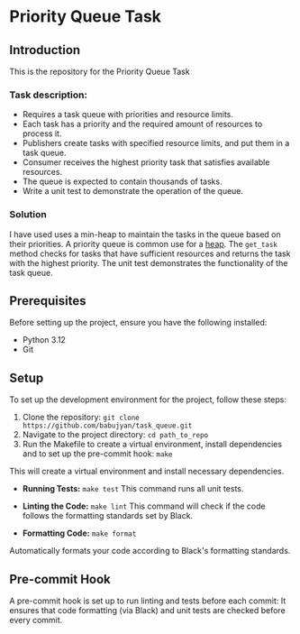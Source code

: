 # Priority Queue Task

## Introduction
This is the repository for the Priority Queue Task

### Task description:
* Requires a task queue with priorities and resource limits.
* Each task has a priority and the required amount of resources to process it.
* Publishers create tasks with specified resource limits, and put them in a task queue.
* Consumer receives the highest priority task that satisfies available resources.
* The queue is expected to contain thousands of tasks.
* Write a unit test to demonstrate the operation of the queue.

### Solution 
I have used uses a min-heap to maintain the tasks in the queue based on their priorities. A priority queue is common use for a 
[heap](https://docs.python.org/3/library/heapq.html). The `get_task` method checks for tasks that have sufficient resources and returns the task with the highest priority. The unit test demonstrates the functionality of the task queue. 

## Prerequisites
Before setting up the project, ensure you have the following installed:
- Python 3.12
- Git

## Setup
To set up the development environment for the project, follow these steps:

1. Clone the repository:
```git clone https://github.com/babujyan/task_queue.git```
2. Navigate to the project directory:
```cd path_to_repo```
3. Run the Makefile to create a virtual environment, install dependencies and to set up the pre-commit hook:
```make```

This will create a virtual environment and install necessary dependencies.

- **Running Tests:**
```make test```
This command runs all unit tests.

- **Linting the Code:**
```make lint```
This command will check if the code follows the formatting standards set by Black.

- **Formatting Code:**
```make format```

Automatically formats your code according to Black's formatting standards.

## Pre-commit Hook
A pre-commit hook is set up to run linting and tests before each commit:
It ensures that code formatting (via Black) and unit tests are checked before every commit.

